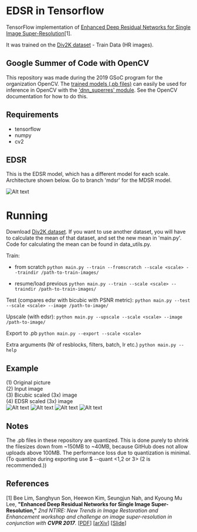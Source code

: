 # EDSR in Tensorflow

TensorFlow implementation of [Enhanced Deep Residual Networks for Single Image Super-Resolution](https://arxiv.org/pdf/1707.02921.pdf)[1].

It was trained on the [Div2K dataset](https://data.vision.ee.ethz.ch/cvl/DIV2K/) - Train Data (HR images).

## Google Summer of Code with OpenCV
This repository was made during the 2019 GSoC program for the organization OpenCV. The [trained models (.pb files)](https://github.com/Saafke/EDSR_Tensorflow/tree/master/models/) can easily be used for inference in OpenCV with the ['dnn_superres' module](https://github.com/opencv/opencv_contrib/tree/master/modules/dnn_superres). See the OpenCV documentation for how to do this.

## Requirements
- tensorflow
- numpy
- cv2

## EDSR
This is the EDSR model, which has a different model for each scale. Architecture shown below. Go to branch 'mdsr' for the MDSR model.

![Alt text](https://github.com/Saafke/EDSR_Tensorflow/tree/master/images/EDSR.png?raw=true "EDSR architecture")

# Running
Download [Div2K dataset](https://data.vision.ee.ethz.ch/cvl/DIV2K/). If you want to use another dataset, you will have to calculate the mean of that dataset, and set the new mean in 'main.py'. Code for calculating the mean can be found in data_utils.py.

Train:
- from scratch
`python main.py --train --fromscratch --scale <scale> --traindir /path-to-train-images/`

- resume/load previous
`python main.py --train --scale <scale> --traindir /path-to-train-images/`

Test (compares edsr with bicubic with PSNR metric):
`python main.py --test --scale <scale> --image /path-to-image/`

Upscale (with edsr):
`python main.py --upscale --scale <scale> --image /path-to-image/`

Export to .pb
`python main.py --export --scale <scale>`

Extra arguments (Nr of resblocks, filters, batch, lr etc.)
`python main.py --help`

## Example
(1) Original picture\
(2) Input image\
(3) Bicubic scaled (3x) image\
(4) EDSR scaled (3x) image\
![Alt text](https://github.com/Saafke/EDSR_Tensorflow/tree/master/images/original.png?raw=true "Original picture")
![Alt text](https://github.com/Saafke/EDSR_Tensorflow/tree/master/images/input.png?raw=true "Input image picture")
![Alt text](https://github.com/Saafke/EDSR_Tensorflow/tree/master/images/BicubicOutput.png?raw=true "Bicubic picture")
![Alt text](https://github.com/Saafke/EDSR_Tensorflow/tree/master/images/EdsrOutput.png?raw=true "EDSR picture")

## Notes
The .pb files in these repository are quantized. This is done purely to shrink the filesizes down from ~150MB to ~40MB, because GitHub does not allow uploads above 100MB. The performance loss due to quantization is minimal. (To quantize during exporting use $ --quant <1,2 or 3> (2 is recommended.))

## References
[1] Bee Lim, Sanghyun Son, Heewon Kim, Seungjun Nah, and Kyoung Mu Lee, **"Enhanced Deep Residual Networks for Single Image Super-Resolution,"** <i>2nd NTIRE: New Trends in Image Restoration and Enhancement workshop and challenge on image super-resolution in conjunction with **CVPR 2017**. </i> [[PDF](http://openaccess.thecvf.com/content_cvpr_2017_workshops/w12/papers/Lim_Enhanced_Deep_Residual_CVPR_2017_paper.pdf)] [[arXiv](https://arxiv.org/abs/1707.02921)] [[Slide](https://cv.snu.ac.kr/research/EDSR/Presentation_v3(release).pptx)]

